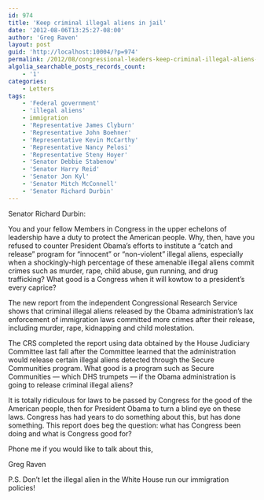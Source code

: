 ```yaml
---
id: 974
title: 'Keep criminal illegal aliens in jail'
date: '2012-08-06T13:25:27-08:00'
author: 'Greg Raven'
layout: post
guid: 'http://localhost:10004/?p=974'
permalink: /2012/08/congressional-leaders-keep-criminal-illegal-aliens-in-jail/
algolia_searchable_posts_records_count:
    - '1'
categories:
    - Letters
tags:
    - 'Federal government'
    - 'illegal aliens'
    - immigration
    - 'Representative James Clyburn'
    - 'Representative John Boehner'
    - 'Representative Kevin McCarthy'
    - 'Representative Nancy Pelosi'
    - 'Representative Steny Hoyer'
    - 'Senator Debbie Stabenow'
    - 'Senator Harry Reid'
    - 'Senator Jon Kyl'
    - 'Senator Mitch McConnell'
    - 'Senator Richard Durbin'
---
```


Senator Richard Durbin:

You and your fellow Members in Congress in the upper echelons of leadership have a duty to protect the American people. Why, then, have you refused to counter President Obama’s efforts to institute a “catch and release” program for “innocent” or “non-violent” illegal aliens, especially when a shockingly-high percentage of these amenable illegal aliens commit crimes such as murder, rape, child abuse, gun running, and drug trafficking? What good is a Congress when it will kowtow to a president’s every caprice?  
  
The new report from the independent Congressional Research Service shows that criminal illegal aliens released by the Obama administration’s lax enforcement of immigration laws committed more crimes after their release, including murder, rape, kidnapping and child molestation.

The CRS completed the report using data obtained by the House Judiciary Committee last fall after the Committee learned that the administration would release certain illegal aliens detected through the Secure Communities program. What good is a program such as Secure Communities — which DHS trumpets — if the Obama administration is going to release criminal illegal aliens?

It is totally ridiculous for laws to be passed by Congress for the good of the American people, then for President Obama to turn a blind eye on these laws. Congress has had years to do something about this, but has done something. This report does beg the question: what has Congress been doing and what is Congress good for?

Phone me if you would like to talk about this,

Greg Raven

P.S. Don’t let the illegal alien in the White House run our immigration policies!